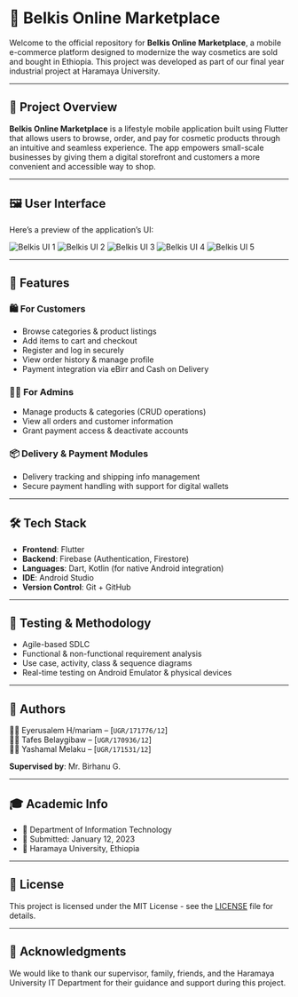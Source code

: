 # 💄 Belkis Online Marketplace

Welcome to the official repository for **Belkis Online Marketplace**, a mobile e-commerce platform designed to modernize the way cosmetics are sold and bought in Ethiopia. This project was developed as part of our final year industrial project at Haramaya University.

---

## 📱 Project Overview

**Belkis Online Marketplace** is a lifestyle mobile application built using Flutter that allows users to browse, order, and pay for cosmetic products through an intuitive and seamless experience. The app empowers small-scale businesses by giving them a digital storefront and customers a more convenient and accessible way to shop.

---

## 🖼️ User Interface

Here’s a preview of the application’s UI:

![Belkis UI 1](https://i.imgur.com/XBBjJHD.jpg)
![Belkis UI 2](https://i.imgur.com/YlRCOoH.jpg)
![Belkis UI 3](https://i.imgur.com/wRbFky9.jpg)
![Belkis UI 4](https://i.imgur.com/1VsIOYn.jpg)
![Belkis UI 5](https://i.imgur.com/JIAlGBh.jpg)

---

## 🚀 Features

### 🛍️ For Customers
- Browse categories & product listings
- Add items to cart and checkout
- Register and log in securely
- View order history & manage profile
- Payment integration via eBirr and Cash on Delivery

### 👨‍💼 For Admins
- Manage products & categories (CRUD operations)
- View all orders and customer information
- Grant payment access & deactivate accounts

### 📦 Delivery & Payment Modules
- Delivery tracking and shipping info management
- Secure payment handling with support for digital wallets

---

## 🛠️ Tech Stack

- **Frontend**: Flutter
- **Backend**: Firebase (Authentication, Firestore)
- **Languages**: Dart, Kotlin (for native Android integration)
- **IDE**: Android Studio
- **Version Control**: Git + GitHub

---

## 🧪 Testing & Methodology

- Agile-based SDLC
- Functional & non-functional requirement analysis
- Use case, activity, class & sequence diagrams
- Real-time testing on Android Emulator & physical devices

---

## 📝 Authors

👩‍💻 Eyerusalem H/mariam – [`UGR/171776/12`]  
👨‍💻 Tafes Belaygibaw – [`UGR/170936/12`]  
👨‍💻 Yashamal Melaku – [`UGR/171531/12`]

**Supervised by**: Mr. Birhanu G.

---

## 🎓 Academic Info

- 📍 Department of Information Technology  
- 📅 Submitted: January 12, 2023  
- 🏫 Haramaya University, Ethiopia

---

## 📄 License

This project is licensed under the MIT License - see the [LICENSE](LICENSE) file for details.

---

## 🙏 Acknowledgments

We would like to thank our supervisor, family, friends, and the Haramaya University IT Department for their guidance and support during this project.
